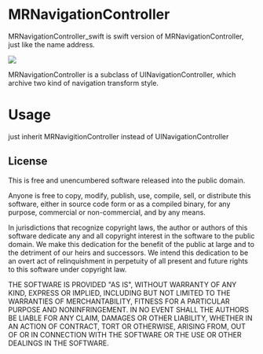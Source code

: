 
# MRNavigationController
  MRNavigationController_swift is swift version of MRNavigationController[](https://github.com/renmax/MRNavigationController), just like the name address.
  
   ![](https://github.com/renmax/MRNavigationController) 
  
  
  MRNavigationController is a subclass of UINavigationController, which archive two kind of navigation transform style.

# Usage 
  just inherit MRNavigitionController instead of UINavigationController

## License
   
   This is free and unencumbered software released into the public domain.

Anyone is free to copy, modify, publish, use, compile, sell, or
distribute this software, either in source code form or as a compiled
binary, for any purpose, commercial or non-commercial, and by any
means.

In jurisdictions that recognize copyright laws, the author or authors
of this software dedicate any and all copyright interest in the
software to the public domain. We make this dedication for the benefit
of the public at large and to the detriment of our heirs and
successors. We intend this dedication to be an overt act of
relinquishment in perpetuity of all present and future rights to this
software under copyright law.

THE SOFTWARE IS PROVIDED "AS IS", WITHOUT WARRANTY OF ANY KIND,
EXPRESS OR IMPLIED, INCLUDING BUT NOT LIMITED TO THE WARRANTIES OF
MERCHANTABILITY, FITNESS FOR A PARTICULAR PURPOSE AND NONINFRINGEMENT.
IN NO EVENT SHALL THE AUTHORS BE LIABLE FOR ANY CLAIM, DAMAGES OR
OTHER LIABILITY, WHETHER IN AN ACTION OF CONTRACT, TORT OR OTHERWISE,
ARISING FROM, OUT OF OR IN CONNECTION WITH THE SOFTWARE OR THE USE OR
OTHER DEALINGS IN THE SOFTWARE.
